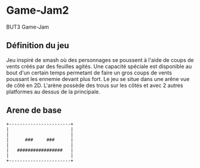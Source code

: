 # Game-Jam2
BUT3 Game-Jam

## Définition du jeu
Jeu inspiré de smash où des personnages se poussent à l'aide de coups de vents créés par des feuilles agités. Une capacité spéciale est disponible au bout d'un certain temps permetant de faire un gros coups de vents poussant les ennemie devant plus fort. 
Le jeu se situe dans une arêne vue de côté en 2D. L'arène possède des trous sur les côtés et avec 2 autres platformes au dessus de la principale.

## Arene de base

```
+-----------------------+
|                       |
|                       |
|      ###     ###      |
|                       |
|   #################   |
|                       |
+-----------------------+
```

